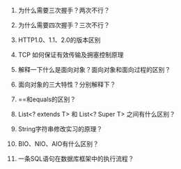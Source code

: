 1. 为什么需要三次握手？两次不行？
2. 为什么需要四次握手？三次不行？
3. HTTP1.0、1.1、2.0的版本区别
4. TCP 如何保证有效传输及拥塞控制原理



5. 解释一下什么是面向对象？面向对象和面向过程的区别？
6. 面向对象的三大特性？分别解释下？
7. ==和equals的区别？
8. List<? extends T> 和 List<? Super T> 之间有什么区别？
9. String字符串修改实习的原理？
10. BIO、NIO、AIO有什么区别？



11. 一条SQL语句在数据库框架中的执行流程？